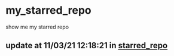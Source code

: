# my_starred_repo
show me my starred repo

update at 11/03/21 12:18:21 in [starred_repo](./index.html)
---

